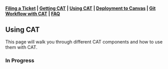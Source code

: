 #### [Filing a Ticket](cat-issues.md) | [Getting CAT](getting-started.md) | [Using CAT](using-cat.md) | [Deployment to Canvas](deployments.md) | [Git Workflow with CAT](git-workflow.md) | [FAQ](faq.md)

## Using CAT

This page will walk you through different CAT components and how to use them with CAT.

### In Progress